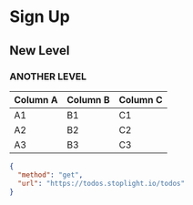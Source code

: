 # Sign Up
## New Level
### ANOTHER LEVEL


Column A | Column B | Column C
---------|----------|---------
 A1 | B1 | C1
 A2 | B2 | C2
 A3 | B3 | C3

 
```json http
{
  "method": "get",
  "url": "https://todos.stoplight.io/todos"
}
```

